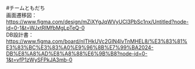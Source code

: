#チームともだち<br>
画面遷移図：https://www.figma.com/design/mZiXYgJqWVyUCl3PbSc1nx/Untitled?node-id=0-1&t=WJxtRlMfbMgLpTeQ-0<br>
DB設計書：https://www.figma.com/board/nITHkUVc2GIN4lvTnMHEL8/%E3%83%81%E3%83%BC%E3%83%A0%E9%96%8B%E7%99%BA2024-DB%E8%A8%AD%E8%A8%88%E6%9B%B8?node-id=0-1&t=vfP1zWySFPkJA3mb-0
